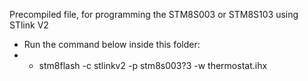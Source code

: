 Precompiled file, for programming the STM8S003 or STM8S103 using STlink V2

- Run the command below inside this folder:
- - stm8flash -c stlinkv2 -p stm8s003?3 -w thermostat.ihx

